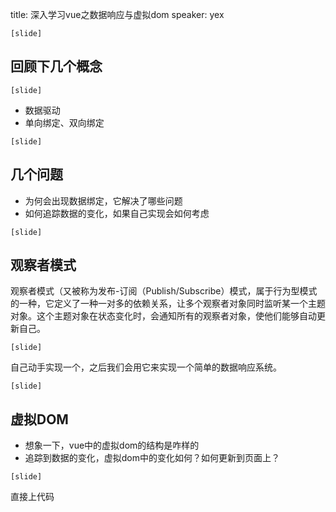 title: 深入学习vue之数据响应与虚拟dom
speaker: yex

`[slide]`

## 回顾下几个概念

`[slide]`

- 数据驱动
- 单向绑定、双向绑定

`[slide]`

## 几个问题

- 为何会出现数据绑定，它解决了哪些问题
- 如何追踪数据的变化，如果自己实现会如何考虑

`[slide]`

## 观察者模式

观察者模式（又被称为发布-订阅（Publish/Subscribe）模式，属于行为型模式的一种，它定义了一种一对多的依赖关系，让多个观察者对象同时监听某一个主题对象。这个主题对象在状态变化时，会通知所有的观察者对象，使他们能够自动更新自己。

`[slide]`

自己动手实现一个，之后我们会用它来实现一个简单的数据响应系统。

`[slide]`

## 虚拟DOM

- 想象一下，vue中的虚拟dom的结构是咋样的
- 追踪到数据的变化，虚拟dom中的变化如何？如何更新到页面上？

`[slide]`

直接上代码